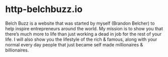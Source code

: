 # http-belchbuzz.io
Belch Buzz is a website that was started by myself (Brandon Belcher) to help inspire entrepreneurs around the world. My mission is to show you that there’s much more to life than just working a dead in job for the rest of your life.  I will also show you the lifestyle of the rich &amp; famous, along with your normal every day people that just became self made millionaires &amp; billionaires. 
